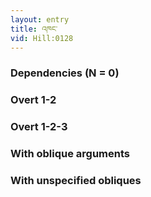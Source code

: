 ```yaml
---
layout: entry
title: འཁང་
vid: Hill:0128
---
```

### Dependencies (N = 0)


### Overt 1-2


### Overt 1-2-3


### With oblique arguments


### With unspecified obliques
